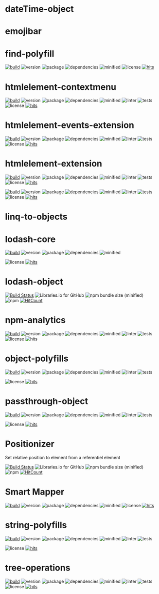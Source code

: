 # dateTime-object 

# emojibar

# find-polyfill

<div style="display:inline">

[![build](https://travis-ci.org/Sylvain59650/find-polyfill.png?branch=master)](https://travis-ci.org/Sylvain59650/find-polyfill)
![version](https://img.shields.io/npm/v/find-polyfill.svg)
![package](https://img.shields.io/github/package-json/v/Sylvain59650/find-polyfill.svg)
![dependencies](https://img.shields.io/david/Sylvain59650/find-polyfill.svg)
![minified](https://img.shields.io/bundlephobia/min/find-polyfill.svg)
![license](https://img.shields.io/npm/l/find-polyfill.svg)
[![hits](http://hits.dwyl.com/Sylvain59650/find-polyfill.svg)](http://hits.dwyl.com/Sylvain59650/find-polyfill)
</div>

# htmlelement-contextmenu


<div style="display:inline">

[![build](https://travis-ci.org/Sylvain59650/htmlelement-contextmenu.png?branch=master)](https://travis-ci.org/Sylvain59650/htmlelement-contextmenu)
![version](https://img.shields.io/npm/v/htmlelement-contextmenu.svg)
![package](https://img.shields.io/github/package-json/v/Sylvain59650/htmlelement-contextmenu.svg)
![dependencies](https://img.shields.io/david/Sylvain59650/htmlelement-contextmenu.svg)
![minified](https://img.shields.io/bundlephobia/min/htmlelement-contextmenu.svg)
![linter](https://img.shields.io/badge/eslint-ok-blue.svg)
![tests](https://img.shields.io/badge/tests-passing-brightgreen.svg)
![license](https://img.shields.io/npm/l/htmlelement-contextmenu.svg)
[![hits](http://hits.dwyl.com/Sylvain59650/htmlelement-contextmenu.svg)](http://hits.dwyl.com/Sylvain59650/htmlelement-contextmenu)
</div>


# htmlelement-events-extension

<div style="display:inline">

[![build](https://travis-ci.org/Sylvain59650/htmlelement-events-extension.png?branch=master)](https://travis-ci.org/Sylvain59650/htmlelement-events-extension)
![version](https://img.shields.io/npm/v/htmlelement-events-extension.svg)
![package](https://img.shields.io/github/package-json/v/Sylvain59650/htmlelement-events-extension.svg)
![dependencies](https://img.shields.io/david/Sylvain59650/htmlelement-events-extension.svg)
![minified](https://img.shields.io/bundlephobia/min/htmlelement-events-extension.svg)
![linter](https://img.shields.io/badge/eslint-ok-blue.svg)
![tests](https://img.shields.io/badge/tests-passing-brightgreen.svg)
![license](https://img.shields.io/npm/l/htmlelement-events-extension.svg)
[![hits](http://hits.dwyl.com/Sylvain59650/htmlelement-events-extension.svg)](http://hits.dwyl.com/Sylvain59650/htmlelement-events-extension)
</div>

 # htmlelement-extension
 
 <div style="display:inline">

[![build](https://travis-ci.org/Sylvain59650/htmlelement-extension.png?branch=master)](https://travis-ci.org/Sylvain59650/htmlelement-extension)
![version](https://img.shields.io/npm/v/htmlelement-extension.svg)
![package](https://img.shields.io/github/package-json/v/Sylvain59650/htmlelement-extension.svg)
![dependencies](https://img.shields.io/david/Sylvain59650/htmlelement-extension.svg)
![minified](https://img.shields.io/bundlephobia/min/htmlelement-extension.svg)
![linter](https://img.shields.io/badge/eslint-ok-blue.svg)
![tests](https://img.shields.io/badge/tests-passing-brightgreen.svg)
![license](https://img.shields.io/npm/l/htmlelement-extension.svg)
[![hits](http://hits.dwyl.com/Sylvain59650/htmlelement-extension.svg)](http://hits.dwyl.com/Sylvain59650/htmlelement-extension)
</div>

<div style="display:inline">

[![build](https://travis-ci.org/Sylvain59650/htmlelement-shortcut.png?branch=master)](https://travis-ci.org/Sylvain59650/htmlelement-shortcut)
![version](https://img.shields.io/npm/v/htmlelement-shortcut.svg)
![package](https://img.shields.io/github/package-json/v/Sylvain59650/htmlelement-shortcut.svg)
![dependencies](https://img.shields.io/david/Sylvain59650/htmlelement-shortcut.svg)
![minified](https://img.shields.io/bundlephobia/min/htmlelement-shortcut.svg)
![linter](https://img.shields.io/badge/eslint-ok-blue.svg)
![tests](https://img.shields.io/badge/tests-passing-brightgreen.svg)
![license](https://img.shields.io/npm/l/htmlelement-shortcut.svg)
[![hits](http://hits.dwyl.com/Sylvain59650/htmlelement-shortcut.svg)](http://hits.dwyl.com/Sylvain59650/htmlelement-shortcut)
</div>

# linq-to-objects

# lodash-core

<div style="display:inline">

[![build](https://travis-ci.org/Sylvain59650/lodash-core.png?branch=master)](https://travis-ci.org/Sylvain59650/lodash-core)
![version](https://img.shields.io/npm/v/lodash-core.svg)
![package](https://img.shields.io/github/package-json/v/Sylvain59650/lodash-core.svg)
![dependencies](https://img.shields.io/david/Sylvain59650/lodash-core.svg)
![minified](https://img.shields.io/bundlephobia/min/lodash-core.svg)

![license](https://img.shields.io/npm/l/lodash-core.svg)
[![hits](http://hits.dwyl.com/Sylvain59650/lodash-core.svg)](http://hits.dwyl.com/Sylvain59650/lodash-core)
</div>

# lodash-object
 

<div style="display:inline">

[![Build Status](https://travis-ci.org/Sylvain59650/lodash-object.png?branch=master)](https://travis-ci.org/Sylvain59650/lodash-object)
![Libraries.io for GitHub](https://img.shields.io/librariesio/github/Sylvain59650/lodash-object.svg?style=flat-square)
![npm bundle size (minified)](https://img.shields.io/lodash-object/react.svg)
![npm](https://img.shields.io/npm/l/lodash-object.svg)
[![HitCount](http://hits.dwyl.com/Sylvain59650/lodash-object.svg)](http://hits.dwyl.com/Sylvain59650/lodash-object)
</div>

 # npm-analytics

 <div style="display:inline">

[![build](https://travis-ci.org/Sylvain59650/npm-analytics.png?branch=master)](https://travis-ci.org/Sylvain59650/npm-analytics)
![version](https://img.shields.io/npm/v/npm-analytics.svg)
![package](https://img.shields.io/github/package-json/v/Sylvain59650/npm-analytics.svg)
![dependencies](https://img.shields.io/david/Sylvain59650/npm-analytics.svg)
![minified](https://img.shields.io/bundlephobia/min/npm-analytics.svg)
![linter](https://img.shields.io/badge/eslint-ok-blue.svg)
![tests](https://img.shields.io/badge/tests-passing-brightgreen.svg)
![license](https://img.shields.io/npm/l/npm-analytics.svg)
![hits](http://hits.dwyl.com/Sylvain59650/npm-analytics.svg)

</div>
 

 # object-polyfills

<div style="display:inline">

[![build](https://travis-ci.org/Sylvain59650/object-polyfills.png?branch=master)](https://travis-ci.org/Sylvain59650/object-polyfills)
![version](https://img.shields.io/npm/v/object-polyfills.svg)
![package](https://img.shields.io/github/package-json/v/Sylvain59650/object-polyfills.svg)
![dependencies](https://img.shields.io/david/Sylvain59650/object-polyfills.svg)
![minified](https://img.shields.io/bundlephobia/min/object-polyfills.svg)
![linter](https://img.shields.io/badge/eslint-ok-blue.svg)
![tests](https://img.shields.io/badge/tests-passing-brightgreen.svg)

![license](https://img.shields.io/npm/l/object-polyfills.svg)
[![hits](http://hits.dwyl.com/Sylvain59650/object-polyfills.svg)](http://hits.dwyl.com/Sylvain59650/object-polyfills)
</div>

# passthrough-object

<div style="display:inline">

[![build](https://travis-ci.org/Sylvain59650/passthrough-object.png?branch=master)](https://travis-ci.org/Sylvain59650/passthrough-object)
![version](https://img.shields.io/npm/v/passthrough-object.svg)
![package](https://img.shields.io/github/package-json/v/Sylvain59650/passthrough-object.svg)
![dependencies](https://img.shields.io/david/Sylvain59650/passthrough-object.svg)
![minified](https://img.shields.io/bundlephobia/min/passthrough-object.svg)
![linter](https://img.shields.io/badge/eslint-ok-blue.svg)
![tests](https://img.shields.io/badge/tests-passing-brightgreen.svg)

![license](https://img.shields.io/npm/l/passthrough-object.svg)
[![hits](http://hits.dwyl.com/Sylvain59650/passthrough-object.svg)](http://hits.dwyl.com/Sylvain59650/passthrough-object)
</div>


# Positionizer

Set relative position to element from a referentiel element

<div style="display:inline">

[![Build Status](https://travis-ci.org/Sylvain59650/positionizer.png?branch=master)](https://travis-ci.org/Sylvain59650/positionizer)
![Libraries.io for GitHub](https://img.shields.io/librariesio/github/Sylvain59650/positionizer.svg?style=flat-square)
![npm bundle size (minified)](https://img.shields.io/positionizer/min/react.svg)
![npm](https://img.shields.io/npm/l/positionizer.svg)
[![HitCount](http://hits.dwyl.com/Sylvain59650/positionizer.svg)](http://hits.dwyl.com/Sylvain59650/positionizer)
</div>


# Smart Mapper

<div style="display:inline">

[![build](https://travis-ci.org/Sylvain59650/smart-mapper.png?branch=master)](https://travis-ci.org/Sylvain59650/smart-mapper)
![version](https://img.shields.io/npm/v/smart-mapper.svg)
![package](https://img.shields.io/github/package-json/v/Sylvain59650/smart-mapper.svg)
![dependencies](https://img.shields.io/david/Sylvain59650/smart-mapper.svg)
![minified](https://img.shields.io/bundlephobia/min/smart-mapper.svg)
![license](https://img.shields.io/npm/l/smart-mapper.svg)
[![hits](http://hits.dwyl.com/Sylvain59650/smart-mapper.svg)](http://hits.dwyl.com/Sylvain59650/smart-mapper)
</div>

# string-polyfills

<div style="display:inline">

[![build](https://travis-ci.org/Sylvain59650/string-polyfills.png?branch=master)](https://travis-ci.org/Sylvain59650/string-polyfills)
![version](https://img.shields.io/npm/v/string-polyfills.svg)
![package](https://img.shields.io/github/package-json/v/Sylvain59650/string-polyfills.svg)
![dependencies](https://img.shields.io/david/Sylvain59650/string-polyfills.svg)
![minified](https://img.shields.io/bundlephobia/min/string-polyfills.svg)
![linter](https://img.shields.io/badge/eslint-ok-blue.svg)
![tests](https://img.shields.io/badge/tests-passing-brightgreen.svg)

![license](https://img.shields.io/npm/l/string-polyfills.svg)
[![hits](http://hits.dwyl.com/Sylvain59650/string-polyfills.svg)](http://hits.dwyl.com/Sylvain59650/string-polyfills)
</div>

# tree-operations

<div style="display:inline">

[![build](https://travis-ci.org/Sylvain59650/tree-operations.png?branch=master)](https://travis-ci.org/Sylvain59650/tree-operations)
![version](https://img.shields.io/npm/v/tree-operations.svg)
![package](https://img.shields.io/github/package-json/v/Sylvain59650/tree-operations.svg)
![dependencies](https://img.shields.io/david/Sylvain59650/tree-operations.svg)
![minified](https://img.shields.io/bundlephobia/min/tree-operations.svg)
![linter](https://img.shields.io/badge/eslint-ok-blue.svg)
![tests](https://img.shields.io/badge/tests-passing-brightgreen.svg)
![license](https://img.shields.io/npm/l/tree-operations.svg)
[![hits](http://hits.dwyl.com/Sylvain59650/tree-operations.svg)](http://hits.dwyl.com/Sylvain59650/tree-operations)
</div>